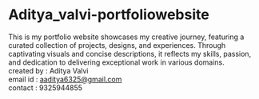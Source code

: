 # Aditya_valvi-portfoliowebsite
This is my portfolio website showcases my creative journey, featuring a curated collection of projects, designs, and experiences. Through captivating visuals and concise descriptions, it reflects my skills, passion, and dedication to delivering exceptional work in various domains.
<br>
created by : Aditya Valvi <br>
email id : aaditya6325@gmail.com<br>
contact : 9325944855<br>